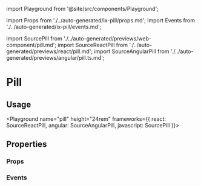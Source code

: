 import Playground from '@site/src/components/Playground';

import Props from './../auto-generated/ix-pill/props.md';
import Events from './../auto-generated/ix-pill/events.md';

import SourcePill from './../auto-generated/previews/web-component/pill.md';
import SourceReactPill from './../auto-generated/previews/react/pill.md';
import SourceAngularPill from './../auto-generated/previews/angular/pill.ts.md';

# Pill

## Usage

<Playground
name="pill" height="24rem"
frameworks={{
  react: SourceReactPill,
  angular: SourceAngularPill,
  javascript: SourcePill
}}>
</Playground>

## Properties

### Props

<Props />

### Events

<Events />
